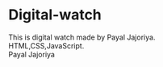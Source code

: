 # Digital-watch
This is digital watch made by Payal Jajoriya.
<br>
HTML,CSS,JavaScript.
<br>
Payal Jajoriya
